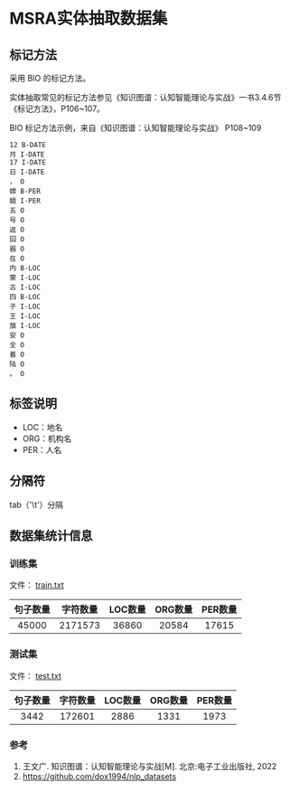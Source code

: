 # MSRA实体抽取数据集

## 标记方法

采用 BIO 的标记方法。

实体抽取常见的标记方法参见《知识图谱：认知智能理论与实战》一书3.4.6节《标记方法》，P106~107。

BIO 标记方法示例，来自《知识图谱：认知智能理论与实战》 P108~109

```
12 B-DATE
月 I-DATE
17 I-DATE
日 I-DATE
， O
嫦 B-PER
娥 I-PER
五 O
号 O
返 O
回 O
器 O
在 O
内 B-LOC
蒙 I-LOC
古 I-LOC
四 B-LOC
子 I-LOC
王 I-LOC
旗 I-LOC
安 O
全 O
着 O
陆 O
。 O

```

## 标签说明

- LOC：地名
- ORG：机构名
- PER：人名

## 分隔符

tab（'\t'）分隔

## 数据集统计信息

### 训练集


文件： [train.txt](train.txt)  

|句子数量|字符数量|LOC数量|ORG数量|PER数量|
|:-:|:-:|:-:|:-:|:-:|
|45000|2171573|36860|20584|17615|

### 测试集

文件： [test.txt](test.txt)

|句子数量|字符数量|LOC数量|ORG数量|PER数量|
|:-:|:-:|:-:|:-:|:-:|
|3442|172601|2886|1331|1973|

### 参考
   
1. 王文广. 知识图谱：认知智能理论与实战[M]. 北京:电子工业出版社, 2022
2. <https://github.com/dox1994/nlp_datasets>




